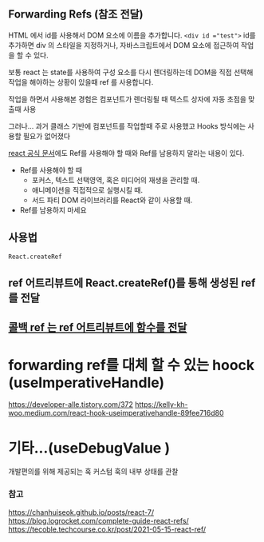 
## Forwarding Refs (참조 전달)

HTML 에서 id를 사용해서 DOM 요소에 이름을 추가합니다. 
`<div id ="test">`
id를 추가하면 div 의 스타일을 지정하거나, 자바스크립트에서 DOM 요소에 접근하여 작업을 할 수 있다.


보통 react 는 state를 사용하여 구성 요소를 다시 렌더링하는데 
 DOM을 직접 선택해 작업을 해야하는 상황이 있을때 ref 를 사용합니다.
 
 작업을 하면서 사용해본 경험은
 컴포넌트가 렌더링될 때 텍스트 상자에 자동 초점을 맞출때 사용
 
 그러나...
 과거 클래스 기반에 컴포넌트를 작업할때 주로 사용했고 Hooks 방식에는 사용할 필요가 없어졌다
 
 [react 공식 문서](https://ko.reactjs.org/docs/refs-and-the-dom.html)에도
 Ref를 사용해야 할 때와 Ref를 남용하지 말라는 내용이 있다.
  
  * Ref를 사용해야 할 때
    * 포커스, 텍스트 선택영역, 혹은 미디어의 재생을 관리할 때.
    * 애니메이션을 직접적으로 실행시킬 때.
    * 서드 파티 DOM 라이브러리를 React와 같이 사용할 때.
  * Ref를 남용하지 마세요

## 사용법 
`React.createRef`

## ref 어트리뷰트에 React.createRef()를 통해 생성된 ref를 전달
##  [콜백 ref 는 ref 어트리뷰트에 함수를 전달](https://ko.reactjs.org/docs/refs-and-the-dom.html#callback-refs)
 

# forwarding ref를 대체 할 수 있는 hoock (useImperativeHandle)
https://developer-alle.tistory.com/372
https://kelly-kh-woo.medium.com/react-hook-useimperativehandle-89fee716d80


# 기타...(useDebugValue )
개발편의를 위해 제공되는 훅
커스텀 훅의 내부 상태를 관찰


### 참고

https://chanhuiseok.github.io/posts/react-7/
https://blog.logrocket.com/complete-guide-react-refs/
https://tecoble.techcourse.co.kr/post/2021-05-15-react-ref/
